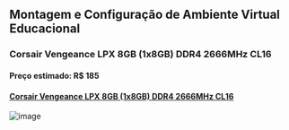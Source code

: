 ## Montagem e Configuração de Ambiente Virtual Educacional
### Corsair Vengeance LPX 8GB (1x8GB) DDR4 2666MHz CL16
#### Preço estimado: R$ 185
#### [Corsair Vengeance LPX 8GB (1x8GB) DDR4 2666MHz CL16](https://www.amazon.com.br/Corsair-Mem%C3%B3ria-desktop-Vengeance-PC4-24000/dp/B07B4FRMGV/ref=sr_1_3?__mk_pt_BR=%C3%85M%C3%85%C5%BD%C3%95%C3%91&crid=8B0J4KQ5Q4VS&dib=eyJ2IjoiMSJ9.B6BheA8Ujnkt_tCHPq8sAT30wOTsAUdOy3VPcK4pzVzzDNXqMmyiAGoMxQ2urQjeKxMZtmkVC5P_iuWpIzSxGrWCszsvihvSZXXZbebBEUxb_ECBxY4j0CsV16owpTVRXeIlONqxsGvLYhwx1YWGpWbddB5JTNjxej9Jxgv2P_RISu9Abi0nGm-pLNIzxLeYqmprMD5U0Ug5lD3Q9qhrERrCciMYij7U3dH38ULVHSByYkdnvyYbl_r0ch0DhVLbogOULevtptFpjKz7rUbHOD7UMAkOpFX1rRrFBZzb_s3PcmzjYvUYxyS-aVoLHaZlF1zMJ1IRhOlrHr0GRs_XQkFj_FvW2MEm7I41zYVDpwo6ZKIRYWWO_hXZt_wVgXthxswHwYB2s4O0Y1uNajv1UesMzUdEvJHnDSAo6szZHdIdGMYMeRbpk4HuNgIm-6-m.v__YFDPB1f_rMGLf2cwEkqBgbo6V_tIpZo0f01hBIAE&dib_tag=se&keywords=Corsair+Vengeance+LPX+8GB+%281x8GB%29+DDR4+2666MHz+CL16&qid=1740057594&sprefix=corsair+vengeance+lpx+8gb+1x8gb+ddr4+2666mhz+cl16%2Caps%2C719&sr=8-3&ufe=app_do%3Aamzn1.fos.6121c6c4-c969-43ae-92f7-cc248fc6181d)

![image](https://github.com/user-attachments/assets/e3cb365e-00c0-491a-9468-a087e76e1712)
